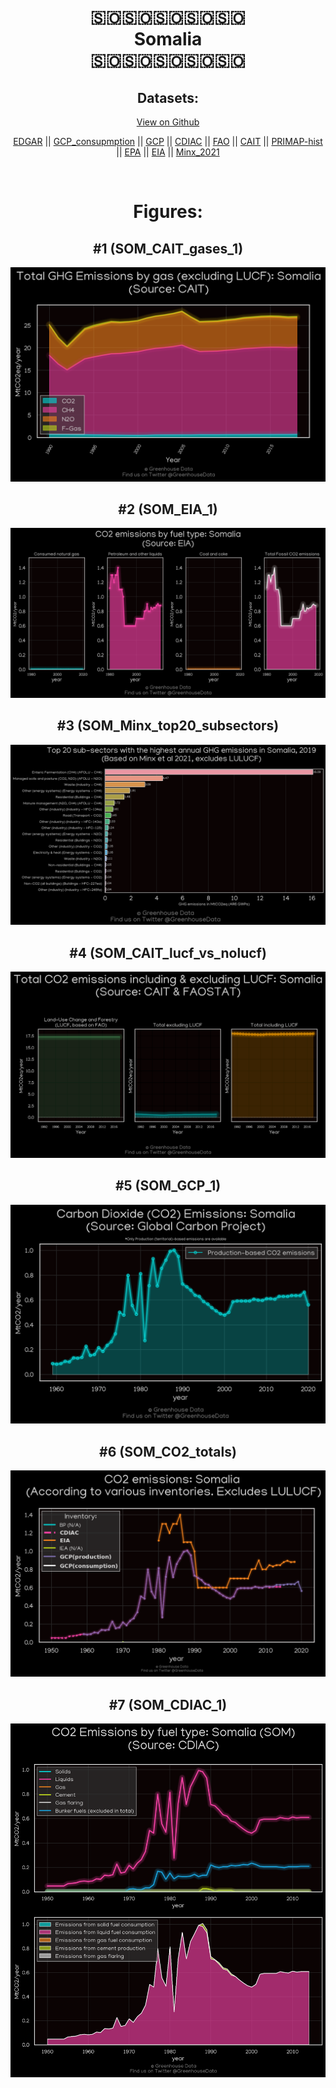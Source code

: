 
<center>
<h1 align="center">
🇸🇴🇸🇴🇸🇴🇸🇴🇸🇴
<br>
Somalia
<br>
🇸🇴🇸🇴🇸🇴🇸🇴🇸🇴
</h1>
<h2>Datasets:</h2>
<p><a href="https://github.com/dquintani/GreenhouseData/tree/master/country_data/SOM_Somalia/data">View on Github</a>
<br></p><p><a href="data/SOM_EDGAR.csv">EDGAR</a> || <a href="data/SOM_GCP_consupmption.csv">GCP_consupmption</a> || <a href="data/SOM_GCP.csv">GCP</a> || <a href="data/SOM_CDIAC.csv">CDIAC</a> || <a href="data/SOM_FAO.csv">FAO</a> || <a href="data/SOM_CAIT.csv">CAIT</a> || <a href="data/SOM_PRIMAP-hist.csv">PRIMAP-hist</a> || <a href="data/SOM_EPA.csv">EPA</a> || <a href="data/SOM_EIA.csv">EIA</a> || <a href="data/SOM_Minx_2021.csv">Minx_2021</a></p><p><br></p>
<h1>Figures:</h1><h2>#1 (SOM_CAIT_gases_1)</h2>
<p><img alt="" src="figures/SOM_CAIT_gases_1.png" /></p><h2>#2 (SOM_EIA_1)</h2>
<p><img alt="" src="figures/SOM_EIA_1.png" /></p><h2>#3 (SOM_Minx_top20_subsectors)</h2>
<p><img alt="" src="figures/SOM_Minx_top20_subsectors.png" /></p><h2>#4 (SOM_CAIT_lucf_vs_nolucf)</h2>
<p><img alt="" src="figures/SOM_CAIT_lucf_vs_nolucf.png" /></p><h2>#5 (SOM_GCP_1)</h2>
<p><img alt="" src="figures/SOM_GCP_1.png" /></p><h2>#6 (SOM_CO2_totals)</h2>
<p><img alt="" src="figures/SOM_CO2_totals.png" /></p><h2>#7 (SOM_CDIAC_1)</h2>
<p><img alt="" src="figures/SOM_CDIAC_1.png" /></p>